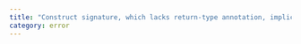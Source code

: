 ```yaml
---
title: "Construct signature, which lacks return-type annotation, implicitly has an 'any' return type."
category: error
---
```

